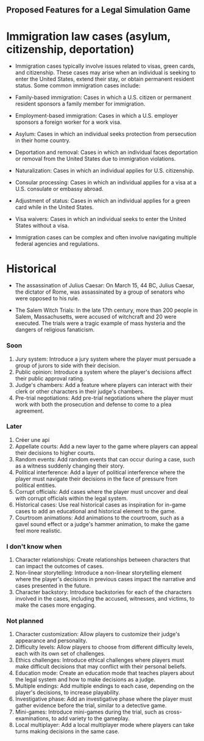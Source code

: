 ## Proposed Features for a Legal Simulation Game

# Immigration law cases (asylum, citizenship, deportation)

- Immigration cases typically involve issues related to visas, green cards, 
   and citizenship. 
   These cases may arise when an individual is seeking to enter the United States, 
   extend their stay, or obtain permanent resident status. Some common immigration cases include:

- Family-based immigration: Cases in which a U.S. citizen or 
permanent resident sponsors a family member for immigration.

- Employment-based immigration: Cases in which a U.S. 
employer sponsors a foreign worker for a work visa.

- Asylum: Cases in which an individual seeks protection 
from persecution in their home country.

- Deportation and removal: Cases in which an individual faces deportation 
or removal from the United States due to immigration violations.

- Naturalization: Cases in which an individual applies for U.S. citizenship.

- Consular processing: Cases in which an individual applies for 
a visa at a U.S. consulate or embassy abroad.

- Adjustment of status: Cases in which an individual applies 
for a green card while in the United States.

- Visa waivers: Cases in which an individual seeks to enter 
the United States without a visa.

- Immigration cases can be complex and often involve navigating multiple 
federal agencies and regulations. 

# Historical

- The assassination of Julius Caesar: On March 15, 44 BC, Julius Caesar, the dictator of Rome, was assassinated by a group of senators who were opposed to his rule.

- The Salem Witch Trials: In the late 17th century, more than 200 people in Salem, Massachusetts, were accused of witchcraft and 20 were executed. The trials were a tragic example of mass hysteria and the dangers of religious fanaticism.



### Soon
1. Jury system: Introduce a jury system where the player must persuade a group of jurors to side with their decision.
2. Public opinion: Introduce a system where the player's decisions affect their public approval rating.
3. Judge's chambers: Add a feature where players can interact with their clerk or other characters in their judge's
   chambers.
4. Pre-trial negotiations: Add pre-trial negotiations where the player must work with both the prosecution and defense
   to come to a plea agreement.

### Later

1. Créer une api
2. Appellate courts: Add a new layer to the game where players can appeal their decisions to higher courts.
3. Random events: Add random events that can occur during a case, such as a witness suddenly changing their story.
4. Political interference: Add a layer of political interference where the player must navigate their decisions in the
   face of pressure from political entities.
5. Corrupt officials: Add cases where the player must uncover and deal with corrupt officials within the legal system.
6. Historical cases: Use real historical cases as inspiration for in-game cases to add an educational and historical
   element to the game.
7. Courtroom animations: Add animations to the courtroom, such as a gavel sound effect or a judge's hammer animation,
   to make the game feel more realistic.

### I don't know when

1. Character relationships: Create relationships between characters that can impact the outcomes of cases.
2. Non-linear storytelling: Introduce a non-linear storytelling element where the player's decisions in previous cases
   impact the narrative and cases presented in the future.
3. Character backstory: Introduce backstories for each of the characters involved in the cases, including the accused,
   witnesses, and victims, to make the cases more engaging.

### Not planned

1. Character customization: Allow players to customize their judge's appearance and personality.
2. Difficulty levels: Allow players to choose from different difficulty levels, each with its own set of challenges.
3. Ethics challenges: Introduce ethical challenges where players must make difficult decisions that may conflict with
   their personal beliefs.
4. Education mode: Create an education mode that teaches players about the legal system and how to make decisions as a
   judge.
5. Multiple endings: Add multiple endings to each case, depending on the player's decisions, to increase playability.
6. Investigative phase: Add an investigative phase where the player must gather evidence before the trial, similar to a
   detective game.
7. Mini-games: Introduce mini-games during the trial, such as cross-examinations, to add variety to the gameplay.
8. Local multiplayer: Add a local multiplayer mode where players can take turns making decisions in the same case.
